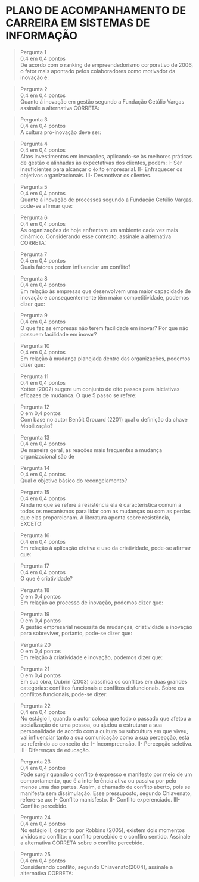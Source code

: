 # PLANO DE ACOMPANHAMENTO DE CARREIRA EM SISTEMAS DE INFORMAÇÃO

>Pergunta 1  
0,4 em 0,4 pontos  
De acordo com o ranking de empreendedorismo corporativo de 2006, o fator mais apontado pelos colaboradores como motivador da inovação é:

>Pergunta 2  
0,4 em 0,4 pontos  
Quanto à inovação em gestão segundo a Fundação Getúlio Vargas assinale a alternativa CORRETA:

>Pergunta 3  
0,4 em 0,4 pontos  
A cultura pró-inovação deve ser:

>Pergunta 4  
0,4 em 0,4 pontos  
Altos investimentos em inovações, aplicando-se às melhores práticas de gestão e alinhadas às expectativas dos clientes, podem:
I- Ser insuficientes para alcançar o êxito empresarial.
II- Enfraquecer os objetivos organizacionais.
III- Desmotivar os clientes.

>Pergunta 5  
0,4 em 0,4 pontos  
Quanto à inovação de processos segundo a Fundação Getúlio Vargas, pode-se afirmar que:

>Pergunta 6  
0,4 em 0,4 pontos  
As organizações de hoje enfrentam um ambiente cada vez mais dinâmico. Considerando esse contexto, assinale a alternativa CORRETA:

>Pergunta 7  
0,4 em 0,4 pontos  
Quais fatores podem influenciar um conflito?

>Pergunta 8  
0,4 em 0,4 pontos  
Em relação às empresas que desenvolvem uma maior capacidade de inovação e consequentemente têm maior competitividade, podemos dizer que:

>Pergunta 9  
0,4 em 0,4 pontos  
O que faz as empresas não terem facilidade em inovar? Por que não possuem facilidade em inovar?

>Pergunta 10  
0,4 em 0,4 pontos  
Em relação à mudança planejada dentro das organizações, podemos dizer que:

>Pergunta 11  
0,4 em 0,4 pontos  
Kotter (2002) sugere um conjunto de oito passos para iniciativas eficazes de mudança. O que 5 passo se refere:

>Pergunta 12  
0 em 0,4 pontos  
Com base no autor Benôit Grouard (2201) qual o definição da chave Mobilização?

>Pergunta 13  
0,4 em 0,4 pontos  
De maneira geral, as reações mais frequentes à mudança organizacional são de

>Pergunta 14  
0,4 em 0,4 pontos  
Qual o objetivo básico do recongelamento?

>Pergunta 15  
0,4 em 0,4 pontos  
Ainda no que se refere à resistência ela é característica comum a todos os mecanismos para lidar com as mudanças ou com as perdas que elas proporcionam. A literatura aponta sobre resistência, EXCETO:

>Pergunta 16  
0,4 em 0,4 pontos  
Em relação à aplicação efetiva e uso da criatividade, pode-se afirmar que:

>Pergunta 17  
0,4 em 0,4 pontos  
O que é criatividade?

>Pergunta 18  
0 em 0,4 pontos  
Em relação ao processo de inovação, podemos dizer que:

>Pergunta 19  
0 em 0,4 pontos  
A gestão empresarial necessita de mudanças, criatividade e inovação para sobreviver, portanto, pode-se dizer que:

>Pergunta 20  
0 em 0,4 pontos  
Em relação à criatividade e inovação, podemos dizer que:

>Pergunta 21  
0 em 0,4 pontos  
Em sua obra, Dubrin (2003) classifica os conflitos em duas grandes categorias: conflitos funcionais e conflitos disfuncionais. Sobre os conflitos funcionais, pode-se dizer:

>Pergunta 22  
0,4 em 0,4 pontos  
No estágio I, quando o autor coloca que todo o passado que afetou a socialização de uma pessoa, ou ajudou a estruturar a sua personalidade de acordo com a cultura ou subcultura em que viveu, vai influenciar tanto a sua comunicação como a sua percepção, está se referindo ao conceito de:
I- Incompreensão.
II- Percepção seletiva.
III- Diferenças de educação.

>Pergunta 23  
0,4 em 0,4 pontos  
Pode surgir quando o conflito é expresso e manifesto por meio de um comportamento, que é a interferência ativa ou passiva por pelo menos uma das partes. Assim, é chamado de conflito aberto, pois se manifesta sem dissimulação. Esse pressuposto, segundo Chiavenato, refere-se ao:
I- Conflito manisfesto.
II- Conflito experenciado.
III- Conflito percebido.

>Pergunta 24  
0,4 em 0,4 pontos  
No estágio II, descrito por Robbins (2005), existem dois momentos vividos no conflito: o conflito percebido e o confliro sentido. Assinale a alternativa CORRETA sobre o conflito percebido.

>Pergunta 25  
0,4 em 0,4 pontos  
Considerando conflito, segundo Chiavenato(2004), assinale a alternativa CORRETA:
